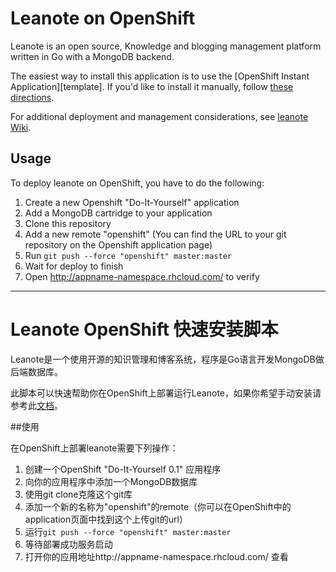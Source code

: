 # Leanote on OpenShift #

Leanote is an open source, Knowledge and blogging management 
platform written in Go with a MongoDB backend.

The easiest way to install this application is to use the [OpenShift
Instant Application][template]. If you'd like to install it
manually, follow [these directions](https://github.com/leanote/leanote/wiki/leanote-source-installation-tutorial).

For additional deployment and management considerations, see [leanote Wiki](https://github.com/leanote/leanote/wiki).

## Usage

To deploy leanote on OpenShift, you have to do the following:

1. Create a new Openshift "Do-It-Yourself" application
2. Add a MongoDB cartridge to your application
3. Clone this repository
4. Add a new remote "openshift" (You can find the URL to your git repository
   on the Openshift application page)
5. Run `git push --force "openshift" master:master`
6. Wait for deploy to finish
7. Open http://appname-namespace.rhcloud.com/ to verify

-----------------------------------------------------------------------
# Leanote OpenShift 快速安装脚本 #

Leanote是一个使用开源的知识管理和博客系统，程序是Go语言开发MongoDB做后端数据库。

此脚本可以快速帮助你在OpenShift上部署运行Leanote，如果你希望手动安装请参考此[文档](https://github.com/leanote/leanote/wiki/leanote-source-installation-tutorial)。

##使用

在OpenShift上部署leanote需要下列操作：

1. 创建一个OpenShift "Do-It-Yourself 0.1" 应用程序
2. 向你的应用程序中添加一个MongoDB数据库
3. 使用git clone克隆这个git库
4.  添加一个新的名称为"openshift"的remote（你可以在OpenShift中的application页面中找到这个上传git的url）
5. 运行`git push --force "openshift" master:master`
6. 等待部署成功服务启动
7. 打开你的应用地址http://appname-namespace.rhcloud.com/ 查看